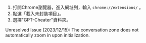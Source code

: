 1. 打開Chrome瀏覽器，進入網址列，輸入 `chrome://extensions/` 。
2. 點選「載入未封裝項目」。
3. 選擇"GPT-Cheater"資料夾。

Unresolved Issue (2023/12/15):
The conversation zone does not automatically zoom in upon initialization.
